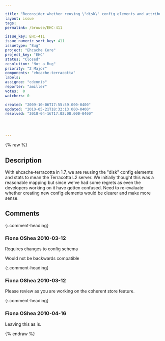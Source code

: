 ```yaml
---

title: "Reconsider whether reusing \"disk\" config elements and attributes makes sense with Terracotta"
layout: issue
tags: 
permalink: /browse/EHC-411

issue_key: EHC-411
issue_numeric_sort_key: 411
issuetype: "Bug"
project: "Ehcache Core"
project_key: "EHC"
status: "Closed"
resolution: "Not a Bug"
priority: "2 Major"
components: "ehcache-terracotta"
labels: 
assignee: "cdennis"
reporter: "amiller"
votes:  0
watchers: 0

created: "2009-10-06T17:55:59.000-0400"
updated: "2010-05-21T18:32:13.000-0400"
resolved: "2010-04-16T17:02:08.000-0400"




---
```


{% raw %}

## Description

<div markdown="1" class="description">

With ehcache-terracotta in 1.7, we are reusing the "disk" config elements and stats to mean the Terracotta L2 server.  We initially thought this was a reasonable mapping but since we've had some regrets as even the developers working on it have gotten confused.  Need to re-evaluate whether creating new config elements would be clearer and make more sense.

</div>

## Comments


{:.comment-heading}
### **Fiona OShea** <span class="date">2010-03-12</span>

<div markdown="1" class="comment">

Requires changes to config schema

Would not be backwards compatible 




</div>


{:.comment-heading}
### **Fiona OShea** <span class="date">2010-03-12</span>

<div markdown="1" class="comment">

Please review as you are working on the coherent store feature.


</div>


{:.comment-heading}
### **Fiona OShea** <span class="date">2010-04-16</span>

<div markdown="1" class="comment">

Leaving this as is.

</div>



{% endraw %}
